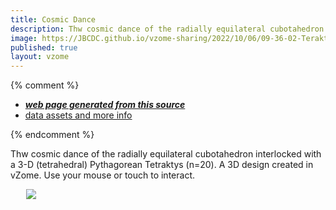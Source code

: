 ```yaml
---
title: Cosmic Dance
description: Thw cosmic dance of the radially equilateral cubotahedron interlocked with a 3-D (tetrahedral) Pythagorean Tetraktys (n=20).    A 3D design created in vZome.  Use your mouse or touch to interact.
image: https://JBCDC.github.io/vzome-sharing/2022/10/06/09-36-02-TeraktysCuboctahedron/TeraktysCuboctahedron.png
published: true
layout: vzome
---
```


{% comment %}
 - [***web page generated from this source***](<https://JBCDC.github.io/vzome-sharing/2022/10/06/TeraktysCuboctahedron-09-36-02.html>)
 - [data assets and more info](<https://github.com/JBCDC/vzome-sharing/tree/main/2022/10/06/09-36-02-TeraktysCuboctahedron/>)
 
{% endcomment %}

Thw cosmic dance of the radially equilateral cubotahedron interlocked with a 3-D (tetrahedral) Pythagorean Tetraktys (n=20).    A 3D design created in vZome.  Use your mouse or touch to interact.

<vzome-viewer style="width: 87%; height: 60vh; margin: 5%"
       src="https://JBCDC.github.io/vzome-sharing/2022/10/06/09-36-02-TeraktysCuboctahedron/TeraktysCuboctahedron.vZome" >
  <img src="https://JBCDC.github.io/vzome-sharing/2022/10/06/09-36-02-TeraktysCuboctahedron/TeraktysCuboctahedron.png" />
</vzome-viewer>